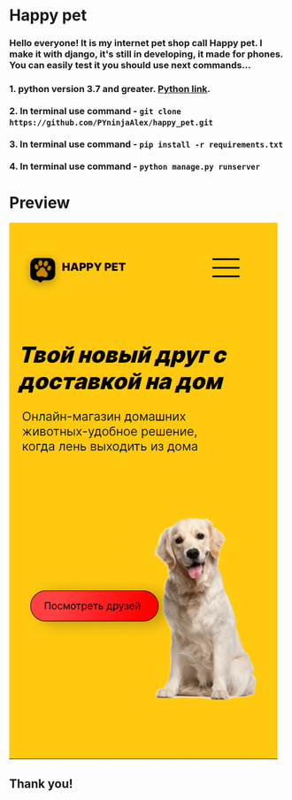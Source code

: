 # Happy pet

### Hello everyone! It is my internet pet shop call Happy pet. I make it with django, it's still in developing, it made for phones. You can easily test it you should use next commands...

### 1. python version 3.7 and greater. [Python link](https://www.python.org/ "Python download."). <br> <br> 2. In terminal use command - `git clone https://github.com/PYninjaAlex/happy_pet.git` <br> <br>  3. In terminal use command - `pip install -r requirements.txt` <br> <br> 4. In terminal use command - `python manage.py runserver`

# Preview

![image](static/images/Happy%20pet.png)

## Thank you!